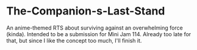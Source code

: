 # The-Companion-s-Last-Stand
An anime-themed RTS about surviving against an overwhelming force (kinda). Intended to be a submission for Mini Jam 114. Already too late for that, but since I like the concept too much, I'll finish it.
